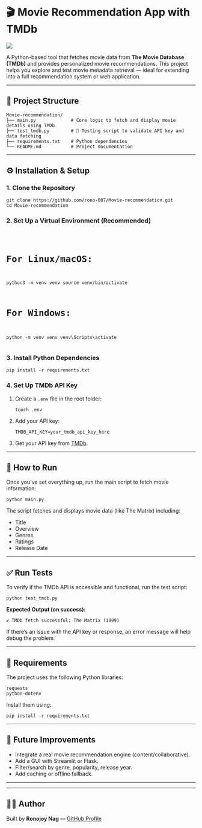 <!DOCTYPE html>
<html lang="en">
<head>
  <meta charset="UTF-8">

</head>
<body>

  <h1>🎬 Movie Recommendation App with TMDb</h1>
  <img src="https://socialify.git.ci/rono-007/Movie-recommendation/image?custom_description=&description=1&font=Source+Code+Pro&name=1&owner=1&pattern=Floating+Cogs&theme=Dark" >

  <p>A Python-based tool that fetches movie data from <strong>The Movie Database (TMDb)</strong> and provides personalized movie recommendations. This project helps you explore and test movie metadata retrieval — ideal for extending into a full recommendation system or web application.</p>

  <hr>

  <h2>📁 Project Structure</h2>
  <pre><code>Movie-recommendation/
├── main.py             # Core logic to fetch and display movie details using TMDb
├── test_tmdb.py        # 🧪 Testing script to validate API key and data fetching
├── requirements.txt    # Python dependencies
└── README.md           # Project documentation
</code></pre>

  <hr>

  <h2>⚙️ Installation & Setup</h2>

  <h3>1. Clone the Repository</h3>
  <pre><code>git clone https://github.com/rono-007/Movie-recommendation.git
cd Movie-recommendation</code></pre>

  <h3>2. Set Up a Virtual Environment (Recommended)</h3>
  <pre><code>
    
# For Linux/macOS:
python3 -m venv venv
source venv/bin/activate

# For Windows:
python -m venv venv
venv\Scripts\activate</code></pre>

  <h3>3. Install Python Dependencies</h3>
  <pre><code>pip install -r requirements.txt</code></pre>

  <h3>4. Set Up TMDb API Key</h3>
  <ol>
    <li>Create a <code>.env</code> file in the root folder:</li>
    <pre><code>touch .env</code></pre>
    <li>Add your API key:</li>
    <pre><code>TMDB_API_KEY=your_tmdb_api_key_here</code></pre>
    <li>Get your API key from <a href="https://www.themoviedb.org/documentation/api" target="_blank">TMDb</a>.</li>
  </ol>

  <hr>

  <h2>🚀 How to Run</h2>
  <p>Once you’ve set everything up, run the main script to fetch movie information:</p>
  <pre><code>python main.py</code></pre>

  <p>The script fetches and displays movie data (like The Matrix) including:</p>
  <ul>
    <li>Title</li>
    <li>Overview</li>
    <li>Genres</li>
    <li>Ratings</li>
    <li>Release Date</li>
  </ul>

  <hr>

  <h2>✅ Run Tests</h2>
  <p>To verify if the TMDb API is accessible and functional, run the test script:</p>
  <pre><code>python test_tmdb.py</code></pre>

  <p><strong>Expected Output (on success):</strong></p>
  <pre><code>✔ TMDb fetch successful: The Matrix (1999)</code></pre>

  <p>If there’s an issue with the API key or response, an error message will help debug the problem.</p>

  <hr>

  <h2>🧰 Requirements</h2>
  <p>The project uses the following Python libraries:</p>
  <pre><code>requests
python-dotenv</code></pre>

  <p>Install them using:</p>
  <pre><code>pip install -r requirements.txt</code></pre>

  <hr>

  <h2>🔧 Future Improvements</h2>
  <ul>
    <li>Integrate a real movie recommendation engine (content/collaborative).</li>
    <li>Add a GUI with Streamlit or Flask.</li>
    <li>Filter/search by genre, popularity, release year.</li>
    <li>Add caching or offline fallback.</li>
  </ul>

  <hr>

  <hr>

  <h2>👨‍💻 Author</h2>
  <p>Built by <strong>Ronojoy Nag</strong> — <a href="https://github.com/rono-007" target="_blank">GitHub Profile</a></p>

</body>
</html>
